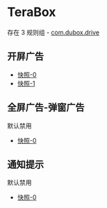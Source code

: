 # TeraBox

存在 3 规则组 - [com.dubox.drive](/src/apps/com.dubox.drive.ts)

## 开屏广告

- [快照-0](https://i.gkd.li/i/13200574)
- [快照-1](https://i.gkd.li/i/13688384)

## 全屏广告-弹窗广告

默认禁用

- [快照-0](https://i.gkd.li/i/13200577)

## 通知提示

默认禁用

- [快照-0](https://i.gkd.li/i/13688406)
